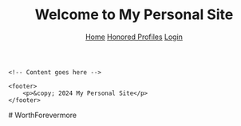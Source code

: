 <!DOCTYPE html>
<html lang="en">
<head>
    <meta charset="UTF-8">
    <meta name="viewport" content="width=device-width, initial-scale=1.0">
    <title>Personal Site</title>
    <link rel="stylesheet" href="styles.css">
</head>
<body>
    <header>
        <h1>Welcome to My Personal Site</h1>
        <nav>
            <a href="index.html">Home</a>
            <a href="profiles.html">Honored Profiles</a>
            <a href="login.html">Login</a>
        </nav>
    </header>
    
    <!-- Content goes here -->
    
    <footer>
        <p>&copy; 2024 My Personal Site</p>
    </footer>
</body>
</html># WorthForevermore
